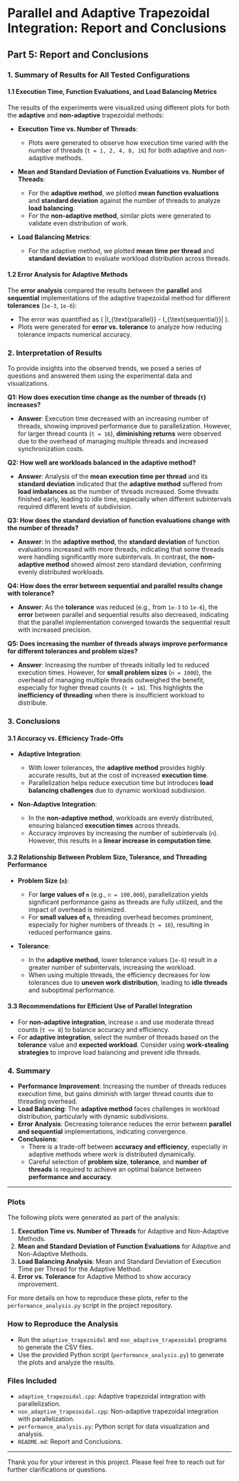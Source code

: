 # Parallel and Adaptive Trapezoidal Integration: Report and Conclusions

## **Part 5: Report and Conclusions**

### **1. Summary of Results for All Tested Configurations**

#### **1.1 Execution Time, Function Evaluations, and Load Balancing Metrics**

The results of the experiments were visualized using different plots for both the **adaptive** and **non-adaptive** trapezoidal methods:

- **Execution Time vs. Number of Threads**:
  - Plots were generated to observe how execution time varied with the number of threads (`t = 1, 2, 4, 8, 16`) for both adaptive and non-adaptive methods.

- **Mean and Standard Deviation of Function Evaluations vs. Number of Threads**:
  - For the **adaptive method**, we plotted **mean function evaluations** and **standard deviation** against the number of threads to analyze **load balancing**.
  - For the **non-adaptive method**, similar plots were generated to validate even distribution of work.

- **Load Balancing Metrics**:
  - For the adaptive method, we plotted **mean time per thread** and **standard deviation** to evaluate workload distribution across threads.

#### **1.2 Error Analysis for Adaptive Methods**

The **error analysis** compared the results between the **parallel** and **sequential** implementations of the adaptive trapezoidal method for different **tolerances** (`1e-3`, `1e-6`):

- The error was quantified as \( |I_{\text{parallel}} - I_{\text{sequential}}| \).
- Plots were generated for **error vs. tolerance** to analyze how reducing tolerance impacts numerical accuracy.

### **2. Interpretation of Results**

To provide insights into the observed trends, we posed a series of questions and answered them using the experimental data and visualizations.

**Q1: How does execution time change as the number of threads (`t`) increases?**
- **Answer**: Execution time decreased with an increasing number of threads, showing improved performance due to parallelization. However, for larger thread counts (`t = 16`), **diminishing returns** were observed due to the overhead of managing multiple threads and increased synchronization costs.

**Q2: How well are workloads balanced in the adaptive method?**
- **Answer**: Analysis of the **mean execution time per thread** and its **standard deviation** indicated that the **adaptive method** suffered from **load imbalances** as the number of threads increased. Some threads finished early, leading to idle time, especially when different subintervals required different levels of subdivision.

**Q3: How does the standard deviation of function evaluations change with the number of threads?**
- **Answer**: In the **adaptive method**, the **standard deviation** of function evaluations increased with more threads, indicating that some threads were handling significantly more subintervals. In contrast, the **non-adaptive method** showed almost zero standard deviation, confirming evenly distributed workloads.

**Q4: How does the error between sequential and parallel results change with tolerance?**
- **Answer**: As the **tolerance** was reduced (e.g., from `1e-3` to `1e-6`), the **error** between parallel and sequential results also decreased, indicating that the parallel implementation converged towards the sequential result with increased precision.

**Q5: Does increasing the number of threads always improve performance for different tolerances and problem sizes?**
- **Answer**: Increasing the number of threads initially led to reduced execution times. However, for **small problem sizes** (`n = 1000`), the overhead of managing multiple threads outweighed the benefit, especially for higher thread counts (`t = 16`). This highlights the **inefficiency of threading** when there is insufficient workload to distribute.

### **3. Conclusions**

#### **3.1 Accuracy vs. Efficiency Trade-Offs**
- **Adaptive Integration**:
  - With lower tolerances, the **adaptive method** provides highly accurate results, but at the cost of increased **execution time**.
  - Parallelization helps reduce execution time but introduces **load balancing challenges** due to dynamic workload subdivision.

- **Non-Adaptive Integration**:
  - In the **non-adaptive method**, workloads are evenly distributed, ensuring balanced **execution times** across threads.
  - Accuracy improves by increasing the number of subintervals (`n`). However, this results in a **linear increase in computation time**.

#### **3.2 Relationship Between Problem Size, Tolerance, and Threading Performance**
- **Problem Size (`n`)**:
  - For **large values of `n`** (e.g., `n = 100,000`), parallelization yields significant performance gains as threads are fully utilized, and the impact of overhead is minimized.
  - For **small values of `n`**, threading overhead becomes prominent, especially for higher numbers of threads (`t = 16`), resulting in reduced performance gains.

- **Tolerance**:
  - In the **adaptive method**, lower tolerance values (`1e-6`) result in a greater number of subintervals, increasing the workload.
  - When using multiple threads, the efficiency decreases for low tolerances due to **uneven work distribution**, leading to **idle threads** and suboptimal performance.

#### **3.3 Recommendations for Efficient Use of Parallel Integration**
- For **non-adaptive integration**, increase `n` and use moderate thread counts (`t <= 8`) to balance accuracy and efficiency.
- For **adaptive integration**, select the number of threads based on the **tolerance** value and **expected workload**. Consider using **work-stealing strategies** to improve load balancing and prevent idle threads.

### **4. Summary**
- **Performance Improvement**: Increasing the number of threads reduces execution time, but gains diminish with larger thread counts due to threading overhead.
- **Load Balancing**: The **adaptive method** faces challenges in workload distribution, particularly with dynamic subdivisions.
- **Error Analysis**: Decreasing tolerance reduces the error between **parallel and sequential** implementations, indicating convergence.
- **Conclusions**:
  - There is a trade-off between **accuracy and efficiency**, especially in adaptive methods where work is distributed dynamically.
  - Careful selection of **problem size**, **tolerance**, and **number of threads** is required to achieve an optimal balance between **performance and accuracy**.

---

### **Plots**
The following plots were generated as part of the analysis:

1. **Execution Time vs. Number of Threads** for Adaptive and Non-Adaptive Methods.
2. **Mean and Standard Deviation of Function Evaluations** for Adaptive and Non-Adaptive Methods.
3. **Load Balancing Analysis**: Mean and Standard Deviation of Execution Time per Thread for the Adaptive Method.
4. **Error vs. Tolerance** for Adaptive Method to show accuracy improvement.

For more details on how to reproduce these plots, refer to the `performance_analysis.py` script in the project repository.

### **How to Reproduce the Analysis**
- Run the `adaptive_trapezoidal` and `non_adaptive_trapezoidal` programs to generate the CSV files.
- Use the provided Python script (`performance_analysis.py`) to generate the plots and analyze the results.

### **Files Included**
- `adaptive_trapezoidal.cpp`: Adaptive trapezoidal integration with parallelization.
- `non_adaptive_trapezoidal.cpp`: Non-adaptive trapezoidal integration with parallelization.
- `performance_analysis.py`: Python script for data visualization and analysis.
- `README.md`: Report and Conclusions.

---

Thank you for your interest in this project. Please feel free to reach out for further clarifications or questions.

